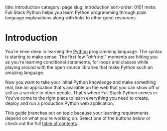 title: Introduction
category: page
slug: introduction
sort-order: 0101
meta: Full Stack Python helps you learn Python programming through plain language explanations along with links to other great resources.


# Introduction
You're knee deep in learning the [Python](http://www.python.org/)
programming language. The syntax is starting to make sense. The first
few "*ahh-ha*!" moments are hitting you as you're learning conditional
statements, for loops and classes while playing around with the open source 
libraries that make Python such an amazing language.

Now you want to take your initial Python knowledge and make something real,
like an application that's available on the web that you can show off or 
sell as a service to other people. That's where Full Stack Python comes in. 
You've come to the right place to learn everything you need to create, deploy 
and run a production Python web application.

This guide branches out on topic because your learning requirements depend on 
what you're working on. Select one of the buttons below or check out the full
[table of contents](/table-of-contents.html). 

